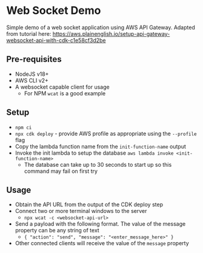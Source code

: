 # Web Socket Demo

Simple demo of a web socket application using AWS API Gateway. Adapted from tutorial here: https://aws.plainenglish.io/setup-api-gateway-websocket-api-with-cdk-c1e58cf3d2be

## Pre-requisites

* NodeJS v18+
* AWS CLI v2+
* A websocket capable client for usage
  * For NPM `wcat` is a good example

## Setup

* `npm ci`
* `npx cdk deploy` - provide AWS profile as appropriate using the `--profile` flag
* Copy the lambda function name from the `init-function-name` output
* Invoke the init lambda to setup the database `aws lambda invoke <init-function-name>`
  * The database can take up to 30 seconds to start up so this command may fail on first try

## Usage

* Obtain the API URL from the output of the CDK deploy step
* Connect two or more terminal windows to the server
  * `npx wcat -c <websocket-api-url>`
* Send a payload with the following format. The value of the message property can be any string of text
  * `{ "action": "send", "message": "<enter_message_here>" }`
* Other connected clients will receive the value of the `message` property
